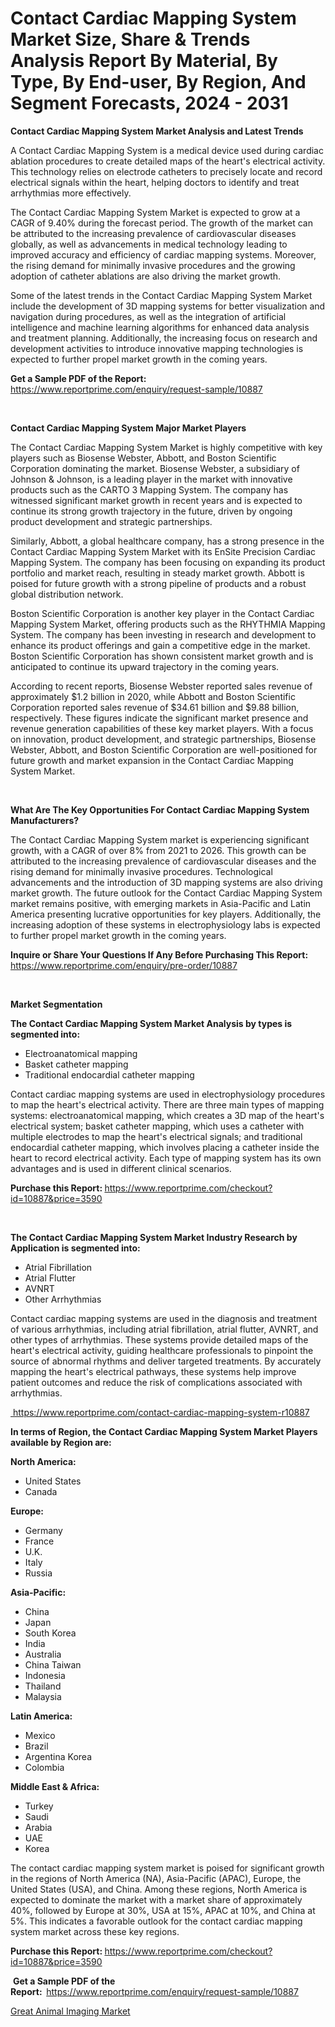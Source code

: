 <p><h1>Contact Cardiac Mapping System Market Size, Share & Trends Analysis Report By Material, By Type, By End-user, By Region, And Segment Forecasts, 2024 - 2031</h1></p><p><strong>Contact Cardiac Mapping System Market Analysis and Latest Trends</strong></p>
<p><p>A Contact Cardiac Mapping System is a medical device used during cardiac ablation procedures to create detailed maps of the heart's electrical activity. This technology relies on electrode catheters to precisely locate and record electrical signals within the heart, helping doctors to identify and treat arrhythmias more effectively.</p><p>The Contact Cardiac Mapping System Market is expected to grow at a CAGR of 9.40% during the forecast period. The growth of the market can be attributed to the increasing prevalence of cardiovascular diseases globally, as well as advancements in medical technology leading to improved accuracy and efficiency of cardiac mapping systems. Moreover, the rising demand for minimally invasive procedures and the growing adoption of catheter ablations are also driving the market growth.</p><p>Some of the latest trends in the Contact Cardiac Mapping System Market include the development of 3D mapping systems for better visualization and navigation during procedures, as well as the integration of artificial intelligence and machine learning algorithms for enhanced data analysis and treatment planning. Additionally, the increasing focus on research and development activities to introduce innovative mapping technologies is expected to further propel market growth in the coming years.</p></p>
<p><strong>Get a Sample PDF of the Report:&nbsp;</strong> <a href="https://www.reportprime.com/enquiry/request-sample/10887">https://www.reportprime.com/enquiry/request-sample/10887</a></p>
<p>&nbsp;</p>
<p><strong>Contact Cardiac Mapping System Major Market Players</strong></p>
<p><p>The Contact Cardiac Mapping System Market is highly competitive with key players such as Biosense Webster, Abbott, and Boston Scientific Corporation dominating the market. Biosense Webster, a subsidiary of Johnson & Johnson, is a leading player in the market with innovative products such as the CARTO 3 Mapping System. The company has witnessed significant market growth in recent years and is expected to continue its strong growth trajectory in the future, driven by ongoing product development and strategic partnerships.</p><p>Similarly, Abbott, a global healthcare company, has a strong presence in the Contact Cardiac Mapping System Market with its EnSite Precision Cardiac Mapping System. The company has been focusing on expanding its product portfolio and market reach, resulting in steady market growth. Abbott is poised for future growth with a strong pipeline of products and a robust global distribution network.</p><p>Boston Scientific Corporation is another key player in the Contact Cardiac Mapping System Market, offering products such as the RHYTHMIA Mapping System. The company has been investing in research and development to enhance its product offerings and gain a competitive edge in the market. Boston Scientific Corporation has shown consistent market growth and is anticipated to continue its upward trajectory in the coming years.</p><p>According to recent reports, Biosense Webster reported sales revenue of approximately $1.2 billion in 2020, while Abbott and Boston Scientific Corporation reported sales revenue of $34.61 billion and $9.88 billion, respectively. These figures indicate the significant market presence and revenue generation capabilities of these key market players. With a focus on innovation, product development, and strategic partnerships, Biosense Webster, Abbott, and Boston Scientific Corporation are well-positioned for future growth and market expansion in the Contact Cardiac Mapping System Market.</p></p>
<p>&nbsp;</p>
<p><strong>What Are The Key Opportunities For Contact Cardiac Mapping System Manufacturers?</strong></p>
<p><p>The Contact Cardiac Mapping System market is experiencing significant growth, with a CAGR of over 8% from 2021 to 2026. This growth can be attributed to the increasing prevalence of cardiovascular diseases and the rising demand for minimally invasive procedures. Technological advancements and the introduction of 3D mapping systems are also driving market growth. The future outlook for the Contact Cardiac Mapping System market remains positive, with emerging markets in Asia-Pacific and Latin America presenting lucrative opportunities for key players. Additionally, the increasing adoption of these systems in electrophysiology labs is expected to further propel market growth in the coming years.</p></p>
<p><strong>Inquire or Share Your Questions If Any Before Purchasing This Report:</strong> <a href="https://www.reportprime.com/enquiry/pre-order/10887">https://www.reportprime.com/enquiry/pre-order/10887</a></p>
<p>&nbsp;</p>
<p><strong>Market Segmentation</strong></p>
<p><strong>The Contact Cardiac Mapping System Market Analysis by types is segmented into:</strong></p>
<p><ul><li>Electroanatomical mapping</li><li>Basket catheter mapping</li><li>Traditional endocardial catheter mapping</li></ul></p>
<p><p>Contact cardiac mapping systems are used in electrophysiology procedures to map the heart's electrical activity. There are three main types of mapping systems: electroanatomical mapping, which creates a 3D map of the heart's electrical system; basket catheter mapping, which uses a catheter with multiple electrodes to map the heart's electrical signals; and traditional endocardial catheter mapping, which involves placing a catheter inside the heart to record electrical activity. Each type of mapping system has its own advantages and is used in different clinical scenarios.</p></p>
<p><strong>Purchase this Report:&nbsp;</strong><a href="https://www.reportprime.com/checkout?id=10887&price=3590">https://www.reportprime.com/checkout?id=10887&price=3590</a></p>
<p>&nbsp;</p>
<p><strong>The Contact Cardiac Mapping System Market Industry Research by Application is segmented into:</strong></p>
<p><ul><li>Atrial Fibrillation</li><li>Atrial Flutter</li><li>AVNRT</li><li>Other Arrhythmias</li></ul></p>
<p><p>Contact cardiac mapping systems are used in the diagnosis and treatment of various arrhythmias, including atrial fibrillation, atrial flutter, AVNRT, and other types of arrhythmias. These systems provide detailed maps of the heart's electrical activity, guiding healthcare professionals to pinpoint the source of abnormal rhythms and deliver targeted treatments. By accurately mapping the heart's electrical pathways, these systems help improve patient outcomes and reduce the risk of complications associated with arrhythmias.</p></p>
<p><a href="https://www.reportprime.com/contact-cardiac-mapping-system-r10887">&nbsp;https://www.reportprime.com/contact-cardiac-mapping-system-r10887</a></p>
<p><strong>In terms of Region, the Contact Cardiac Mapping System Market Players available by Region are:</strong></p>
<p>
    <p> <strong> North America: </strong>
        <ul>
            <li>United States</li>
            <li>Canada</li>
        </ul>
        </p> 
    <p> <strong> Europe: </strong>
        <ul>
            <li>Germany</li>
            <li>France</li>
            <li>U.K.</li>
            <li>Italy</li>
            <li>Russia</li>
        </ul>
        </p> 
    <p> <strong> Asia-Pacific: </strong>
        <ul>
            <li>China</li>
            <li>Japan</li>
            <li>South Korea</li>
            <li>India</li>
            <li>Australia</li>
            <li>China Taiwan</li>
            <li>Indonesia</li>
            <li>Thailand</li>
            <li>Malaysia</li>
        </ul>
        </p> 
    <p> <strong> Latin America: </strong>
        <ul>
            <li>Mexico</li>
            <li>Brazil</li>
            <li>Argentina Korea</li>
            <li>Colombia</li>
        </ul>
        </p> 
    <p> <strong> Middle East & Africa: </strong>
        <ul>
            <li>Turkey</li>
            <li>Saudi</li>
            <li>Arabia</li>
            <li>UAE</li>
            <li>Korea</li>
        </ul>
    </p>
    </p>
<p><p>The contact cardiac mapping system market is poised for significant growth in the regions of North America (NA), Asia-Pacific (APAC), Europe, the United States (USA), and China. Among these regions, North America is expected to dominate the market with a market share of approximately 40%, followed by Europe at 30%, USA at 15%, APAC at 10%, and China at 5%. This indicates a favorable outlook for the contact cardiac mapping system market across these key regions.</p></p>
<p><strong>Purchase this Report: </strong><a href="https://www.reportprime.com/checkout?id=10887&price=3590">https://www.reportprime.com/checkout?id=10887&price=3590</a></p>
<p>&nbsp;<strong>Get a Sample PDF of the Report:&nbsp;&nbsp;</strong><a href="https://www.reportprime.com/enquiry/request-sample/10887">https://www.reportprime.com/enquiry/request-sample/10887</a></p>
<p><strong></strong></p>
<p><p><a href="https://github.com/dlwlxxqs71/Market-Research-Report-List-1/blob/main/great-animal-imaging-market.md">Great Animal Imaging Market</a></p></p>